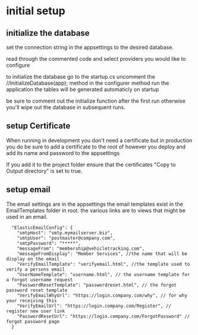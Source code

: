 # initial setup

## initialize the database
set the connection string in the appsettings to the desired database.

read through the commented code and select providers you would like to configure

to initialize the database go to the startup.cs uncomment the //InitializeDatabase(app); method in the configurer method run the application the tables will be generated automaticly on startup

be sure to comment out the initialize function after the first run otherwise you'll wipe out the database in subsequent runs.

## setup Certificate

When running in development you don't need a certificate but in production you do be sure to add a certificate to the root of however you deploy and add its name and password to the appsettings

If you add it to the project folder ensure that the certificates "Copy to Output directory" is set to true. 

## setup email

The email settings are in the appsettings the email templates exist in the EmailTemplates folder in root. the various links are to views that might be used in an email.

```
  "ElasticEmailConfig": {
    "smtpHost": "smtp.mymailserver.biz",
    "smtpUser": "postmaster@company.com",
    "smtpPassword": "*****",
    "messageFrom": "membership@vehicletracking.com",
    "messageFromDisplay": "Member Services", //the name that will be display on the email
    "VerifyEmailTemplate": "verifyemail.html", //the template used to verify a persons email
    "UserNameTemplate": "username.html", // the username template for a forgot username request
    "PasswordResetTemplate": "passwordreset.html", // the forgot password reset template
    "VerifyEmailWhyUrl": "https://login.company.com/why", // for why your receiving this
    "VerifyEmailUrl": "https://login.company.com/Register", // register new user link
    "PasswordResetUrl": "https://login.company.com/ForgotPassword" // forgot password page
  }
```
